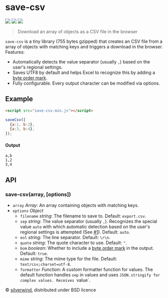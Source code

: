 # save-csv
[![](https://img.shields.io/npm/v/save-csv.svg?style=flat)](https://www.npmjs.org/package/save-csv) [![](https://img.shields.io/npm/dm/save-csv.svg)](https://www.npmjs.org/package/save-csv) [![](https://api.travis-ci.org/silverwind/save-csv.svg?style=flat)](https://travis-ci.org/silverwind/save-csv)
> Download an array of objects as a CSV file in the browser

`save-csv` is a tiny library (755 bytes gzipped) that creates an CSV file from a array of objects with matching keys and triggers a download in the browser. Features:

- Automatically detects the value separator (usually `,`) based on the user's regional settings.
- Saves UTF8 by default and helps Excel to recognize this by adding a [byte order mark](https://en.wikipedia.org/wiki/Byte_order_mark).
- Fully configurable. Every output character can be modified via options.

## Example
```html
<script src="save-csv.min.js"></script>
```
```js
saveCsv([
  {a:1, b:2},
  {a:3, b:4},
]);
```
#### Output
```csv
a,b
1,2
3,4
```

## API
### save-csv(array, [options])
- `array` *Array*: An array containing objects with matching keys.
- `options` *Object*
  - `filename` *string*: The filename to save to. Default: `export.csv`.
  - `sep` *string*: The value separator (usually `,`). Recognizes the special value `auto` with which automatic detection based on the user's regional settings is attempted (See [#1](https://github.com/silverwind/save-csv/issues/1)). Default: `auto`.
  - `eol` *string*: The line separator. Default: `\r\n`.
  - `quote` *string*: The quote character to use. Default: `"`.
  - `bom` *boolean*: Whether to include a [byte order mark](https://en.wikipedia.org/wiki/Byte_order_mark) in the output. Default: `true`.
  - `mime` *string*: The mime type for the file. Default: `text/csv;charset=utf-8`.
  - `formatter` *Function*: A custom formatter function for values. The default function handles `sep` in values and uses `JSON.stringify for complex values. Receives `value`.

© [silverwind](https://github.com/silverwind), distributed under BSD licence
